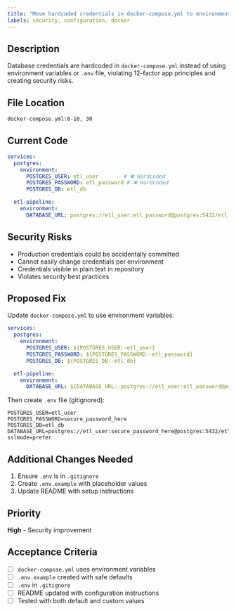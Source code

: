 ```yaml
---
title: "Move hardcoded credentials in docker-compose.yml to environment variables"
labels: security, configuration, docker
---
```


## Description
Database credentials are hardcoded in `docker-compose.yml` instead of using environment variables or `.env` file, violating 12-factor app principles and creating security risks.

## File Location
`docker-compose.yml:8-10, 30`

## Current Code
```yaml
services:
  postgres:
    environment:
      POSTGRES_USER: etl_user        # ❌ Hardcoded
      POSTGRES_PASSWORD: etl_password # ❌ Hardcoded
      POSTGRES_DB: etl_db

  etl-pipeline:
    environment:
      DATABASE_URL: postgres://etl_user:etl_password@postgres:5432/etl_db?sslmode=disable
```

## Security Risks
- Production credentials could be accidentally committed
- Cannot easily change credentials per environment
- Credentials visible in plain text in repository
- Violates security best practices

## Proposed Fix
Update `docker-compose.yml` to use environment variables:

```yaml
services:
  postgres:
    environment:
      POSTGRES_USER: ${POSTGRES_USER:-etl_user}
      POSTGRES_PASSWORD: ${POSTGRES_PASSWORD:-etl_password}
      POSTGRES_DB: ${POSTGRES_DB:-etl_db}

  etl-pipeline:
    environment:
      DATABASE_URL: ${DATABASE_URL:-postgres://etl_user:etl_password@postgres:5432/etl_db?sslmode=prefer}
```

Then create `.env` file (gitignored):
```env
POSTGRES_USER=etl_user
POSTGRES_PASSWORD=secure_password_here
POSTGRES_DB=etl_db
DATABASE_URL=postgres://etl_user:secure_password_here@postgres:5432/etl_db?sslmode=prefer
```

## Additional Changes Needed
1. Ensure `.env` is in `.gitignore`
2. Create `.env.example` with placeholder values
3. Update README with setup instructions

## Priority
**High** - Security improvement

## Acceptance Criteria
- [ ] `docker-compose.yml` uses environment variables
- [ ] `.env.example` created with safe defaults
- [ ] `.env` in `.gitignore`
- [ ] README updated with configuration instructions
- [ ] Tested with both default and custom values
